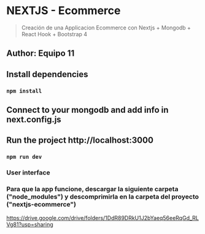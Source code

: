 # NEXTJS - Ecommerce
> Creación de una Applicacion Ecommerce con Nextjs + Mongodb + React Hook + Bootstrap 4

## Author: Equipo 11

## Install dependencies 
### `npm install`

## Connect to your mongodb and add info in next.config.js

## Run the project http://localhost:3000
### `npm run dev`


### User interface 

### Para que la app funcione, descargar la siguiente carpeta ("node_modules") y descomprimirla en la carpeta del proyecto ("nextjs-ecommerce")
https://drive.google.com/drive/folders/1DdR89DRkU1J2bYaeq56eeRqGd_RLVg81?usp=sharing